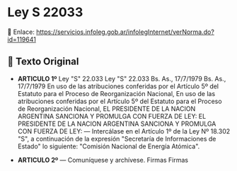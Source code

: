 # Ley S 22033
🔗 Enlace: https://servicios.infoleg.gob.ar/infolegInternet/verNorma.do?id=119641


## 📜 Texto Original

- **ARTICULO 1º**
   Ley "S" 22.033 Ley "S" 22.033 Bs. As., 17/7/1979 Bs. As., 17/7/1979 En uso de las atribuciones conferidas por el Artículo 5º del Estatuto para el Proceso de Reorganización Nacional, En uso de las atribuciones conferidas por el Artículo 5º del Estatuto para el Proceso de Reorganización Nacional, EL PRESIDENTE DE LA NACION ARGENTINA SANCIONA Y PROMULGA CON FUERZA DE LEY: EL PRESIDENTE DE LA NACION ARGENTINA SANCIONA Y PROMULGA CON FUERZA DE LEY: — Intercálase en el Artículo 1º de la Ley Nº 18.302 "S", a continuación de la expresión "Secretaría de Informaciones de Estado" lo siguiente: "Comisión Nacional de Energía Atómica".

- **ARTICULO 2º**
   — Comuníquese y archívese. Firmas Firmas
